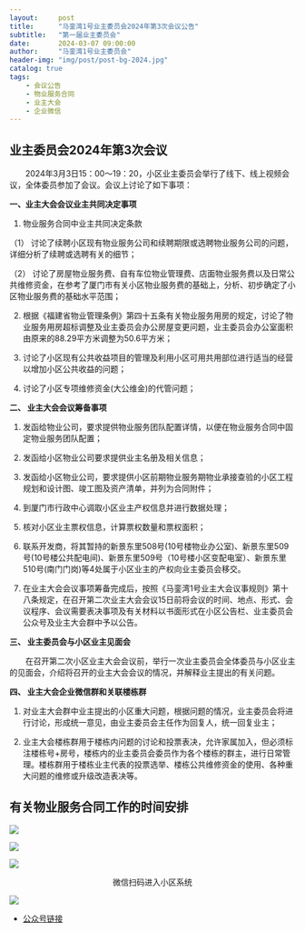 ```yaml
---
layout:     post
title:      "马銮湾1号业主委员会2024年第3次会议公告"
subtitle:   "第一届业主委员会"
date:       2024-03-07 09:00:00
author:     "马銮湾1号业主委员会"
header-img: "img/post/post-bg-2024.jpg"
catalog: true
tags:
    - 会议公告
    - 物业服务合同
    - 业主大会
    - 企业微信
---
```




## 业主委员会2024年第3次会议

&emsp;&emsp;2024年3月3日15：00～19：20，小区业主委员会举行了线下、线上视频会议，全体委员参加了会议。会议上讨论了如下事项：

**一、业主大会会议业主共同决定事项**

1. 物业服务合同中业主共同决定条款

（1） 讨论了续聘小区现有物业服务公司和续聘期限或选聘物业服务公司的问题，详细分析了续聘或选聘有关的细节；

（2） 讨论了房屋物业服务费、自有车位物业管理费、店面物业服务费以及日常公共维修资金，在参考了厦门市有关小区物业服务费的基础上，分析、初步确定了小区物业服务费的基础水平范围；

2. 根据《福建省物业管理条例》第四十五条有关物业服务用房的规定，讨论了物业服务用房超标调整及业主委员会办公房屋变更问题，业主委员会办公室面积由原来的88.29平方米调整为50.6平方米；

3. 讨论了小区现有公共收益项目的管理及利用小区可用共用部位进行适当的经营以增加小区公共收益的问题；

4. 讨论了小区专项维修资金(大公维金)的代管问题；

**二、 业主大会会议筹备事项**

1. 发函给物业公司，要求提供物业服务团队配置详情，以便在物业服务合同中固定物业服务团队配置；

2. 发函给小区物业公司要求提供业主名册及相关信息；

3. 发函给小区物业公司，要求提供小区前期物业服务期物业承接查验的小区工程规划和设计图、竣工图及资产清单，并列为合同附件；

4. 到厦门市行政中心调取小区业主产权信息并进行数据处理；

5. 核对小区业主票权信息，计算票权数量和票权面积；

6. 联系开发商，将其暂持的新景东里508号(10号楼物业办公室)、新景东里509号(10号楼公共配电间)、新景东里509号（10号楼小区变配电室）、新景东里510号(南门门岗)等4处属于小区业主的产权向业主委员会移交。

7. 在业主大会会议事项筹备完成后，按照《马銮湾1号业主大会议事规则》第十八条规定，在召开第二次业主大会会议15日前将会议的时间、地点、形式、会议程序、会议需要表决事项及有关材料以书面形式在小区公告栏、业主委员会公众号及业主大会群中予以公告。

**三、 业主委员会与小区业主见面会**

&emsp;&emsp;在召开第二次小区业主大会会议前，举行一次业主委员会全体委员与小区业主的见面会，介绍将召开的业主大会会议的情况，并解释业主提出的有关问题。

**四、 业主大会企业微信群和关联楼栋群**

1. 对业主大会群中业主提出的小区重大问题，根据问题的情况，业主委员会将进行讨论，形成统一意见，由业主委员会主任作为回复人，统一回复业主；

2. 业主大会楼栋群用于楼栋内问题的讨论和投票表决，允许家属加入，但必须标注楼栋号+房号，楼栋内的业主委员会委员作为各个楼栋的群主，进行日常管理。楼栋群用于楼栋业主代表的投票选举、楼栋公共维修资金的使用、各种重大问题的维修或升级改造表决等。


## 有关物业服务合同工作的时间安排

![](\img\in-post\2024-3-7-时间安排.jpg)

![](\img\in-post\2024-3-7-公告盖章.jpg)

![](\img\in-post\2024-3-7-公告实景.jpg)

<center>微信扫码进入小区系统</center>

![](\img\in-post\蜂窝智家.jpg)


- [公众号链接](https://mp.weixin.qq.com/s/A0xZ-WdO7B2NbsYeWp3RSA)

